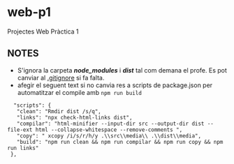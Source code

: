 # web-p1
Projectes Web Pràctica 1

## NOTES

 - S'ignora la carpeta ***node_modules*** i ***dist*** tal com demana el profe. Es pot canviar al [.gitignore](https://github.com/bertugarangou/web-p1/blob/3f0a004110780ba055cb4889d1004bb01631fd79/.gitignore) si fa falta.
 - afegir el seguent text si no canvia res a scripts de package.json per automatitzar el compile amb `npm run build`
 ```
   "scripts": {
    "clean": "Rmdir dist /s/q",
    "links": "npx check-html-links dist",
    "compilar": "html-minifier --input-dir src --output-dir dist --file-ext html --collapse-whitespace --remove-comments ",
    "copy": " xcopy /i/s/r/h/y .\\src\\media\\ .\\dist\\media",
    "build": "npm run clean && npm run compilar && npm run copy && npm run links"
  },
 ```
